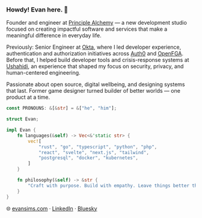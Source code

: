 ### Howdy! Evan here. 👋

Founder and engineer at [Principle Alchemy](https://pralch.com) — a new development studio focused on creating impactful software and services that make a meaningful difference in everyday life.

Previously: Senior Engineer at [Okta](https://okta.com), where I led developer experience, authentication and authorization initiatives across [Auth0](https://auth0.com) and [OpenFGA](https://openfga.dev). Before that, I helped build developer tools and crisis-response systems at [Ushahidi](https://www.ushahidi.com), an experience that shaped my focus on security, privacy, and human-centered engineering.

Passionate about open source, digital wellbeing, and designing systems that last. Former game designer turned builder of better worlds — one product at a time.

```rust
const PRONOUNS: &[&str] = &["he", "him"];

struct Evan;

impl Evan {
    fn languages(&self) -> Vec<&'static str> {
        vec![
            "rust", "go", "typescript", "python", "php",
            "react", "svelte", "next.js", "tailwind",
            "postgresql", "docker", "kubernetes",
        ]
    }

    fn philosophy(&self) -> &str {
        "Craft with purpose. Build with empathy. Leave things better than you found them."
    }
}
```

🌐 [evansims.com](https://evansims.com/) · [LinkedIn](https://www.linkedin.com/in/evansims/) · [Bluesky](https://bsky.app/profile/evansims.com)
